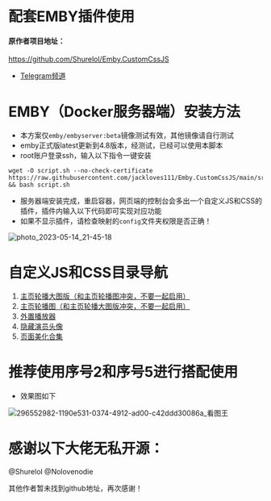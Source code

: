 # 配套EMBY插件使用

#### 原作者项目地址：

https://github.com/Shurelol/Emby.CustomCssJS

- [Telegram频道](https://t.me/embycustomcssjs)

# EMBY（Docker服务器端）安装方法
- 本方案仅`emby/embyserver:beta`镜像测试有效，其他镜像请自行测试
- emby正式版latest更新到4.8版本，经测试，已经可以使用本脚本
- root账户登录ssh，输入以下指令一键安装
```
wget -O script.sh --no-check-certificate https://raw.githubusercontent.com/jackloves111/Emby.CustomCssJS/main/src/script.sh && bash script.sh
```

- 服务器端安装完成，重启容器，网页端的控制台会多出一个自定义JS和CSS的插件，插件内输入以下代码即可实现对应功能
- 如果不显示插件，请检查映射的`config`文件夹权限是否正确！

![photo_2023-05-14_21-45-18](https://github.com/Shurelol/Emby.CustomCssJS/assets/16237201/b3890993-e5e7-497f-915c-8df75c53f64a)

# 自定义JS和CSS目录导航
1. [主页轮播大图版（和主页轮播图冲突，不要一起启用）](https://github.com/jackloves111/EMBY.JS.CSS/tree/main/%E4%B8%BB%E9%A1%B5%E8%BD%AE%E6%92%AD%E5%A4%A7%E5%9B%BE%E7%89%88)
2. [主页轮播图（和主页轮播大图版冲突，不要一起启用）](https://github.com/jackloves111/EMBY.JS.CSS/tree/main/%E4%B8%BB%E9%A1%B5%E8%BD%AE%E6%92%AD%E5%9B%BE)
3. [外置播放器](https://github.com/jackloves111/EMBY.JS.CSS/tree/main/%E5%A4%96%E7%BD%AE%E6%92%AD%E6%94%BE%E5%99%A8)
4. [隐藏演员头像](https://github.com/jackloves111/EMBY.JS.CSS/tree/main/%E9%9A%90%E8%97%8F%E6%97%A0%E5%A4%B4%E5%83%8F%E6%BC%94%E5%91%98)
5. [页面美化合集](https://github.com/jackloves111/EMBY.JS.CSS/tree/main/页面美化合集)

# 推荐使用序号2和序号5进行搭配使用
- 效果图如下

![296552982-1190e531-0374-4912-ad00-c42ddd30086a_看图王](https://github.com/jackloves111/EMBY.JS.CSS/assets/89971817/18f8df26-9677-4f11-8120-7584ebe1c9a0)

# 感谢以下大佬无私开源：
@Shurelol
@Nolovenodie

其他作者暂未找到github地址，再次感谢！
